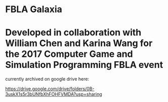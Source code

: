 # FBLA Galaxia
# Developed in collaboration with William Chen and Karina Wang for the 2017 Computer Game and Simulation Programming FBLA event


currently archived on google drive here:

https://drive.google.com/drive/folders/0B-3uskX1s5r3bUNfbXhFOHFVMDA?usp=sharing
